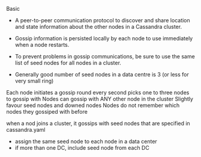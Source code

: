 Basic
* A peer-to-peer communication protocol to discover and share location and state information about the other nodes in a Cassandra cluster.
* Gossip information is persisted locally by each node to use immediately when a node restarts.


* To prevent problems in gossip communications, be sure to use the same list of seed nodes for all nodes in a cluster.
* Generally good number of seed nodes in a data centre is 3 (or less for very small ring)

Each node initiates a gossip round every second
picks one to three nodes to gossip with
Nodes can gossip with ANY other node in the cluster
Slightly favour seed nodes and downed nodes
Nodes do not remember which nodes they gossiped with before

when a nod joins a cluster, it gossips with seed nodes that are specified in cassandra.yaml
* assign the same seed node to each node in a data center
* if more than one DC, include seed node from each DC
